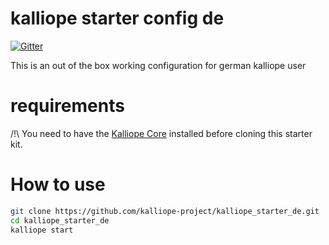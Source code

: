 # kalliope starter config de
[![Gitter](https://badges.gitter.im/gitterHQ/gitter.svg)](https://gitter.im/kalliope-project/Lobby)

This is an out of the box working configuration for german kalliope user

# requirements
/!\ You need to have the [Kalliope Core](https://github.com/kalliope-project/kalliope) installed before cloning this starter kit.

# How to use

 ```bash
git clone https://github.com/kalliope-project/kalliope_starter_de.git
cd kalliope_starter_de
kalliope start
```
